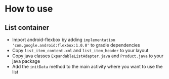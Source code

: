 # How to use

## List container

* Import android-flexbox by adding `implementation 'com.google.android:flexbox:1.0.0'` to gradle dependencies
* Copy `list_item_content.xml` and `list_item_header` to your layout
* Copy java classes `ExpandableListAdapter.java` and `Product.java` to your java package
* Add the `initData` method to the main activity where you want to use the list

